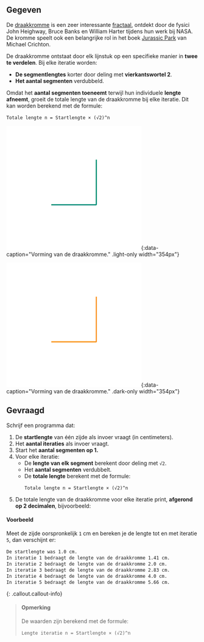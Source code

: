 ## Gegeven

De <a href="https://en.wikipedia.org/wiki/Dragon_curve" target="_blank">draakkromme</a> is een zeer interessante <a href="https://nl.wikipedia.org/wiki/Fractal" target="_blank">fractaal</a>, ontdekt door de fysici John Heighway, Bruce Banks en William Harter tijdens hun werk bij NASA. De kromme speelt ook een belangrijke rol in het boek <a href="https://nl.wikipedia.org/wiki/Jurassic_Park_(boek)" target="_blank">Jurassic Park</a> van Michael Crichton.

De draakkromme ontstaat door elk lijnstuk op een specifieke manier in **twee te verdelen**. Bij elke iteratie worden:
- **De segmentlengtes** korter door deling met **vierkantswortel 2**.
- **Het aantal segmenten** verdubbeld.

Omdat het **aantal segmenten toeneemt** terwijl hun individuele **lengte afneemt**, groeit de totale lengte van de draakkromme bij elke iteratie. 
Dit kan worden berekend met de formule:
```
Totale lengte n = Startlengte × (√2)^n
```

![Vorming van de draakkromme.](media/image.png "Vorming van de draakkromme."){:data-caption="Vorming van de draakkromme." .light-only width="354px"}

![Vorming van de draakkromme.](media/image_dark.png "Vorming van de draakkromme."){:data-caption="Vorming van de draakkromme." .dark-only width="354px"}

## Gevraagd
Schrijf een programma dat:

1. De **startlengte** van één zijde als invoer vraagt (in centimeters).
2. Het **aantal iteraties** als invoer vraagt.
3. Start het **aantal segmenten op 1.** 
4. Voor elke iteratie:
   - De **lengte van elk segment** berekent door deling met `√2`.
   - Het **aantal segmenten** verdubbelt.
   - De **totale lengte** berekent met de formule:
     ```
     Totale lengte n = Startlengte × (√2)^n
     ```
5. De totale lengte van de draakkromme voor elke iteratie print, **afgerond op 2 decimalen**, bijvoorbeeld:


#### Voorbeeld
Meet de zijde oorspronkelijk `1` cm en bereken je de lengte tot en met iteratie `5`, dan verschijnt er:
```
De startlengte was 1.0 cm.
In iteratie 1 bedraagt de lengte van de draakkromme 1.41 cm.
In iteratie 2 bedraagt de lengte van de draakkromme 2.0 cm.
In iteratie 3 bedraagt de lengte van de draakkromme 2.83 cm.
In iteratie 4 bedraagt de lengte van de draakkromme 4.0 cm.
In iteratie 5 bedraagt de lengte van de draakkromme 5.66 cm.

```

{: .callout.callout-info}
>#### Opmerking
> De waarden zijn berekend met de formule:
>
> ```
> Lengte iteratie n = Startlengte × (√2)^n
> ```
